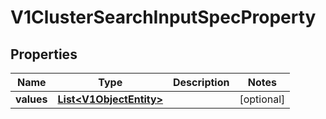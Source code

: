 # V1ClusterSearchInputSpecProperty

## Properties
Name | Type | Description | Notes
------------ | ------------- | ------------- | -------------
**values** | [**List&lt;V1ObjectEntity&gt;**](V1ObjectEntity.md) |  |  [optional]
